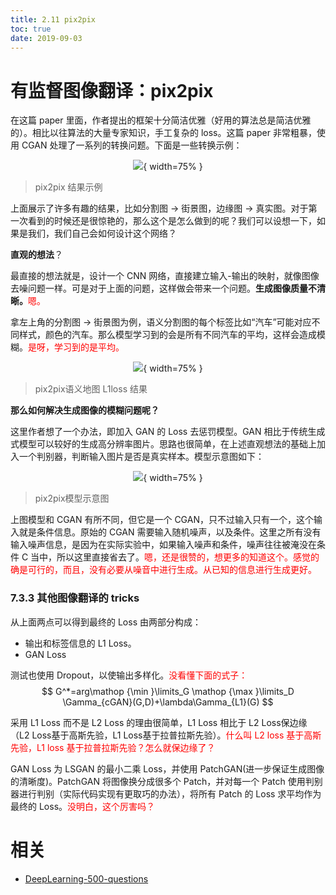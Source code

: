 ```yaml
---
title: 2.11 pix2pix
toc: true
date: 2019-09-03
---
```


# 有监督图像翻译：pix2pix

在这篇 paper 里面，作者提出的框架十分简洁优雅（好用的算法总是简洁优雅的）。相比以往算法的大量专家知识，手工复杂的 loss。这篇 paper 非常粗暴，使用 CGAN 处理了一系列的转换问题。下面是一些转换示例：

<center>

![](http://images.iterate.site/blog/image/20190722/b0RBu2Y4vfLK.png?imageslim){ width=75% }

</center>

> pix2pix 结果示例

上面展示了许多有趣的结果，比如分割图 $\longrightarrow$ 街景图，边缘图 $\longrightarrow$ 真实图。对于第一次看到的时候还是很惊艳的，那么这个是怎么做到的呢？我们可以设想一下，如果是我们，我们自己会如何设计这个网络？

**直观的想法**？

最直接的想法就是，设计一个 CNN 网络，直接建立输入-输出的映射，就像图像去噪问题一样。可是对于上面的问题，这样做会带来一个问题。**生成图像质量不清晰。**<span style="color:red;">嗯。</span>

拿左上角的分割图 $\longrightarrow$ 街景图为例，语义分割图的每个标签比如“汽车”可能对应不同样式，颜色的汽车。那么模型学习到的会是所有不同汽车的平均，这样会造成模糊。<span style="color:red;">是呀，学习到的是平均。</span>

<center>

![](http://images.iterate.site/blog/image/20190722/3rI3fhwolCHf.png?imageslim){ width=75% }

</center>

> pix2pix语义地图 L1loss 结果

**那么如何解决生成图像的模糊问题呢？**

这里作者想了一个办法，即加入 GAN 的 Loss 去惩罚模型。GAN 相比于传统生成式模型可以较好的生成高分辨率图片。思路也很简单，在上述直观想法的基础上加入一个判别器，判断输入图片是否是真实样本。模型示意图如下：

<center>

![](http://images.iterate.site/blog/image/20190722/eiVH8dRJzMLs.png?imageslim){ width=75% }

</center>

> pix2pix模型示意图

上图模型和 CGAN 有所不同，但它是一个 CGAN，只不过输入只有一个，这个输入就是条件信息。原始的 CGAN 需要输入随机噪声，以及条件。这里之所有没有输入噪声信息，是因为在实际实验中，如果输入噪声和条件，噪声往往被淹没在条件 C 当中，所以这里直接省去了。<span style="color:red;">嗯，还是很赞的，想更多的知道这个。感觉的确是可行的，而且，没有必要从噪音中进行生成。从已知的信息进行生成更好。</span>

### 7.3.3  其他图像翻译的 tricks

从上面两点可以得到最终的 Loss 由两部分构成：

- 输出和标签信息的 L1 Loss。
- GAN Loss

测试也使用 Dropout，以使输出多样化。<span style="color:red;">没看懂下面的式子：</span>
  $$
  G^*=arg\mathop {\min }\limits_G \mathop {\max }\limits_D \Gamma_{cGAN}(G,D)+\lambda\Gamma_{L1}(G)
  $$


采用 L1 Loss 而不是 L2 Loss 的理由很简单，L1 Loss 相比于 L2 Loss保边缘（L2 Loss基于高斯先验，L1 Loss基于拉普拉斯先验）。<span style="color:red;">什么叫 L2 loss 基于高斯先验，L1 loss 基于拉普拉斯先验？怎么就保边缘了？</span>


GAN Loss 为 LSGAN 的最小二乘 Loss，并使用 PatchGAN(进一步保证生成图像的清晰度)。PatchGAN 将图像换分成很多个 Patch，并对每一个 Patch 使用判别器进行判别（实际代码实现有更取巧的办法），将所有 Patch 的 Loss 求平均作为最终的 Loss。<span style="color:red;">没明白，这个厉害吗？</span>






# 相关

- [DeepLearning-500-questions](https://github.com/scutan90/DeepLearning-500-questions)
